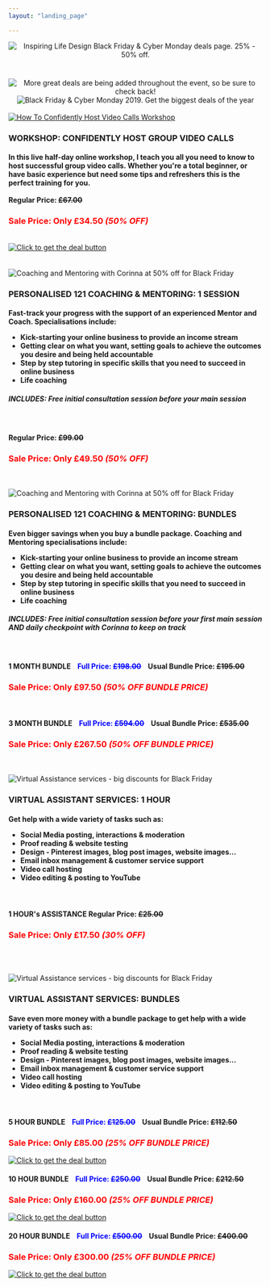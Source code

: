 ```yaml
---
layout: "landing_page"

---
```


<center>
  <img src="/i/2019/blackfriday/bfheader.png" alt="Inspiring Life Design Black Friday & Cyber Monday deals page. 25% - 50% off.">

<!-- Countdown timer clock -->
<h1 id="demo"></h1>

  <img src="/i/2019/blackfriday/bfpart1.png" alt="More great deals are being added throughout the event, so be sure to check back!">

  <img src="/i/2019/blackfriday/bfpart2.png" alt="Black Friday & Cyber Monday 2019. Get the biggest deals of the year">
  
 <div class="separator-2"></div>

</center>

<!-- Video Calls Workshop start -->
<div class="row">
  <div class="col-md-3">
  <br>
<a href="https://events.mindmint.com/12944/72610/how-to-use-video-calls-for-your-online-mastermind-even-if-youre-a-total-beginner-black-friday-deal-50-off">
  <img src="/i/shop/workshops/video-calls-workshop.png" alt="How To Confidently Host Video Calls Workshop"></a>
  </div>
    <div class="col-md-8">
<h3>WORKSHOP: CONFIDENTLY HOST GROUP VIDEO CALLS</h3>
<h4>In this live half-day online workshop, I teach you all you need to know to host successful group video calls. Whether you're a total beginner, or have basic experience but need some tips and refreshers this is the perfect training for you.<br><br>
<b>Regular Price: <s>£67.00</s></b></h4>
<h3 style="color:red"><b>Sale Price: Only £34.50 <i>(50% OFF)</i></b></h3><br>    
<a href="https://events.mindmint.com/12944/72610/how-to-use-video-calls-for-your-online-mastermind-even-if-youre-a-total-beginner-black-friday-deal-50-off">
  <img src="/i/2019/blackfriday/getdealbutton.png" alt="Click to get the deal button"></a>
</div>
</div>
<!-- Video Calls Workshop end -->
<br>

<div class="separator-2"></div>

<!-- 1 session 121 coaching & mentoring start -->
<div class="row">
  <div class="col-md-3">
  <br>
  <img src="/i/shop/coach.png" alt="Coaching and Mentoring with Corinna at 50% off for Black Friday">
  </div>
    <div class="col-md-8">
<h3>PERSONALISED 121 COACHING & MENTORING: <b>1 SESSION</b></h3>
<h4>Fast-track your progress with the support of an experienced Mentor and Coach. Specialisations include:<br><ul>
<li>Kick-starting your online business to provide an income stream</li>
<li>Getting clear on what you want, setting goals to achieve the outcomes you desire and being held accountable</li>
<li>Step by step tutoring in specific skills that you need to succeed in online business</li>
<li>Life coaching</li></ul></h4>
<h5>INCLUDES: Free initial consultation session before your main session</h5> 
<br>
<h4><b>Regular Price: <s>£99.00</s></b></h4>
<h3 style="color:red"><b>Sale Price: Only £49.50 <i>(50% OFF)</i></b></h3>
 
<!-- ADD TO CART BUTTON -->  
<div id='product-component-1575051589058'></div>
<script type="text/javascript">
/*<![CDATA[*/
(function () {
  var scriptURL = 'https://sdks.shopifycdn.com/buy-button/latest/buy-button-storefront.min.js';
  if (window.ShopifyBuy) {
    if (window.ShopifyBuy.UI) {
      ShopifyBuyInit();
    } else {
      loadScript();
    }
  } else {
    loadScript();
  }
  function loadScript() {
    var script = document.createElement('script');
    script.async = true;
    script.src = scriptURL;
    (document.getElementsByTagName('head')[0] || document.getElementsByTagName('body')[0]).appendChild(script);
    script.onload = ShopifyBuyInit;
  }
  function ShopifyBuyInit() {
    var client = ShopifyBuy.buildClient({
      domain: 'inspiring-life-design.myshopify.com',
      storefrontAccessToken: '0c7a6770d09cb5dee05ec8b9b17a96b0',
    });
    ShopifyBuy.UI.onReady(client).then(function (ui) {
      ui.createComponent('product', {
        id: '4396265078881',
        node: document.getElementById('product-component-1575051589058'),
        moneyFormat: '%C2%A3%7B%7Bamount%7D%7D',
        options: {
  "product": {
    "styles": {
      "product": {
        "@media (min-width: 601px)": {
          "max-width": "calc(25% - 20px)",
          "margin-left": "20px",
          "margin-bottom": "50px"
        },
        "text-align": "left"
      },
      "button": {
        "font-weight": "bold",
        "font-size": "17px",
        "padding-top": "16px",
        "padding-bottom": "16px",
        ":hover": {
          "background-color": "#5f3754"
        },
        "background-color": "#6a3d5d",
        ":focus": {
          "background-color": "#5f3754"
        },
        "border-radius": "10px",
        "padding-left": "50px",
        "padding-right": "50px"
      },
      "quantityInput": {
        "font-size": "16px",
        "padding-top": "16px",
        "padding-bottom": "16px"
      }
    },
    "contents": {
      "img": false,
      "title": false,
      "price": false
    },
    "text": {
      "button": "Get The Best Deal >>"
    }
  },
  "productSet": {
    "styles": {
      "products": {
        "@media (min-width: 601px)": {
          "margin-left": "-20px"
        }
      }
    }
  },
  "modalProduct": {
    "contents": {
      "img": false,
      "imgWithCarousel": true,
      "button": false,
      "buttonWithQuantity": true
    },
    "styles": {
      "product": {
        "@media (min-width: 601px)": {
          "max-width": "100%",
          "margin-left": "0px",
          "margin-bottom": "0px"
        }
      },
      "button": {
        "font-weight": "bold",
        "font-size": "16px",
        "padding-top": "16px",
        "padding-bottom": "16px",
        ":hover": {
          "background-color": "#5f3754"
        },
        "background-color": "#6a3d5d",
        ":focus": {
          "background-color": "#5f3754"
        },
        "border-radius": "10px",
        "padding-left": "97px",
        "padding-right": "97px"
      },
      "quantityInput": {
        "font-size": "16px",
        "padding-top": "16px",
        "padding-bottom": "16px"
      }
    },
    "text": {
      "button": "Add to cart"
    }
  },
  "cart": {
    "styles": {
      "button": {
        "font-weight": "bold",
        "font-size": "16px",
        "padding-top": "16px",
        "padding-bottom": "16px",
        ":hover": {
          "background-color": "#5f3754"
        },
        "background-color": "#6a3d5d",
        ":focus": {
          "background-color": "#5f3754"
        },
        "border-radius": "10px"
      }
    },
    "text": {
      "title": "Shopping Cart",
      "total": "Subtotal",
      "notice": "",
      "button": "Checkout"
    }
  },
  "toggle": {
    "styles": {
      "toggle": {
        "font-weight": "bold",
        "background-color": "#6a3d5d",
        ":hover": {
          "background-color": "#5f3754"
        },
        ":focus": {
          "background-color": "#5f3754"
        }
      },
      "count": {
        "font-size": "16px"
      }
    }
  }
},
      });
    });
  }
})();
/*]]>*/
</script>  
<!-- END ADD TO CART BUTTON -->
  
</div>
</div>
<!-- 1 session 121 coaching & mentoring end -->

<br>
  
<div class="separator-2"></div>  

<!-- Bundles 121 coaching & mentoring start -->  
<div class="row">
  <div class="col-md-3">
  <br>
<img src="/i/shop/coach.png" alt="Coaching and Mentoring with Corinna at 50% off for Black Friday">
  </div>
    <div class="col-md-8">
<h3>PERSONALISED 121 COACHING & MENTORING: <b>BUNDLES</b></h3>
<h4>Even bigger savings when you buy a bundle package. Coaching and Mentoring specialisations include:<br><ul>
<li>Kick-starting your online business to provide an income stream</li>
<li>Getting clear on what you want, setting goals to achieve the outcomes you desire and being held accountable</li>
<li>Step by step tutoring in specific skills that you need to succeed in online business</li>
<li>Life coaching</li></ul></h4>
<h5>INCLUDES: Free initial consultation session before your first main session AND daily checkpoint with Corinna to keep on track</h5> 
<br>
<h4><b>1 MONTH BUNDLE &nbsp; &nbsp;<span style="color:blue">Full Price: <s>£198.00</s></span>&nbsp; &nbsp; Usual Bundle Price: <s>£195.00</s></b></h4>
<h3 style="color:red"><b>Sale Price: Only £97.50 <i>(50% OFF BUNDLE PRICE)</i></b></h3>

<!-- ADD TO CART BUTTON -->  
  <div id='product-component-1575053373118'></div>
<script type="text/javascript">
/*<![CDATA[*/
(function () {
  var scriptURL = 'https://sdks.shopifycdn.com/buy-button/latest/buy-button-storefront.min.js';
  if (window.ShopifyBuy) {
    if (window.ShopifyBuy.UI) {
      ShopifyBuyInit();
    } else {
      loadScript();
    }
  } else {
    loadScript();
  }
  function loadScript() {
    var script = document.createElement('script');
    script.async = true;
    script.src = scriptURL;
    (document.getElementsByTagName('head')[0] || document.getElementsByTagName('body')[0]).appendChild(script);
    script.onload = ShopifyBuyInit;
  }
  function ShopifyBuyInit() {
    var client = ShopifyBuy.buildClient({
      domain: 'inspiring-life-design.myshopify.com',
      storefrontAccessToken: '0c7a6770d09cb5dee05ec8b9b17a96b0',
    });
    ShopifyBuy.UI.onReady(client).then(function (ui) {
      ui.createComponent('product', {
        id: '4396683165793',
        node: document.getElementById('product-component-1575053373118'),
        moneyFormat: '%C2%A3%7B%7Bamount%7D%7D',
        options: {
  "product": {
    "styles": {
      "product": {
        "@media (min-width: 601px)": {
          "max-width": "calc(25% - 20px)",
          "margin-left": "20px",
          "margin-bottom": "50px"
        },
        "text-align": "left"
      },
      "button": {
        "font-weight": "bold",
        "font-size": "17px",
        "padding-top": "16px",
        "padding-bottom": "16px",
        ":hover": {
          "background-color": "#5f3754"
        },
        "background-color": "#6a3d5d",
        ":focus": {
          "background-color": "#5f3754"
        },
        "border-radius": "10px",
        "padding-left": "40px",
        "padding-right": "40px"
      },
      "quantityInput": {
        "font-size": "16px",
        "padding-top": "16px",
        "padding-bottom": "16px"
      }
    },
    "contents": {
      "img": false,
      "title": false,
      "price": false
    },
    "text": {
      "button": "1 Month Bundle Deal >>"
    }
  },
  "productSet": {
    "styles": {
      "products": {
        "@media (min-width: 601px)": {
          "margin-left": "-20px"
        }
      }
    }
  },
  "modalProduct": {
    "contents": {
      "img": false,
      "imgWithCarousel": true,
      "button": false,
      "buttonWithQuantity": true
    },
    "styles": {
      "product": {
        "@media (min-width: 601px)": {
          "max-width": "100%",
          "margin-left": "0px",
          "margin-bottom": "0px"
        }
      },
      "button": {
        "font-weight": "bold",
        "font-size": "17px",
        "padding-top": "16px",
        "padding-bottom": "16px",
        ":hover": {
          "background-color": "#5f3754"
        },
        "background-color": "#6a3d5d",
        ":focus": {
          "background-color": "#5f3754"
        },
        "border-radius": "10px",
        "padding-left": "40px",
        "padding-right": "40px"
      },
      "quantityInput": {
        "font-size": "16px",
        "padding-top": "16px",
        "padding-bottom": "16px"
      }
    },
    "text": {
      "button": "1 Month Bundle Deal >>"
    }
  },
  "cart": {
    "styles": {
      "button": {
        "font-weight": "bold",
        "font-size": "16px",
        "padding-top": "16px",
        "padding-bottom": "16px",
        ":hover": {
          "background-color": "#5f3754"
        },
        "background-color": "#6a3d5d",
        ":focus": {
          "background-color": "#5f3754"
        },
        "border-radius": "10px"
      }
    },
    "text": {
      "title": "Shopping Cart",
      "total": "Subtotal",
      "notice": "",
      "button": "Checkout"
    }
  },
  "toggle": {
    "styles": {
      "toggle": {
        "font-weight": "bold",
        "background-color": "#6a3d5d",
        ":hover": {
          "background-color": "#5f3754"
        },
        ":focus": {
          "background-color": "#5f3754"
        }
      },
      "count": {
        "font-size": "16px"
      }
    }
  }
},
      });
    });
  }
})();
/*]]>*/
</script>
<!-- END ADD TO CART BUTTON -->
  
  <br>
<h4><b>3 MONTH BUNDLE &nbsp; &nbsp;<span style="color:blue">Full Price: <s>£594.00</s></span>&nbsp; &nbsp; Usual Bundle Price: <s>£535.00</s></b></h4>
<h3 style="color:red"><b>Sale Price: Only £267.50 <i>(50% OFF BUNDLE PRICE)</i></b></h3>

<!-- ADD TO CART BUTTON --> 
<div id='product-component-1575054789189'></div>
<script type="text/javascript">
/*<![CDATA[*/
(function () {
  var scriptURL = 'https://sdks.shopifycdn.com/buy-button/latest/buy-button-storefront.min.js';
  if (window.ShopifyBuy) {
    if (window.ShopifyBuy.UI) {
      ShopifyBuyInit();
    } else {
      loadScript();
    }
  } else {
    loadScript();
  }
  function loadScript() {
    var script = document.createElement('script');
    script.async = true;
    script.src = scriptURL;
    (document.getElementsByTagName('head')[0] || document.getElementsByTagName('body')[0]).appendChild(script);
    script.onload = ShopifyBuyInit;
  }
  function ShopifyBuyInit() {
    var client = ShopifyBuy.buildClient({
      domain: 'inspiring-life-design.myshopify.com',
      storefrontAccessToken: '0c7a6770d09cb5dee05ec8b9b17a96b0',
    });
    ShopifyBuy.UI.onReady(client).then(function (ui) {
      ui.createComponent('product', {
        id: '4396694470753',
        node: document.getElementById('product-component-1575054789189'),
        moneyFormat: '%C2%A3%7B%7Bamount%7D%7D',
        options: {
  "product": {
    "styles": {
      "product": {
        "@media (min-width: 601px)": {
          "max-width": "calc(25% - 20px)",
          "margin-left": "20px",
          "margin-bottom": "50px"
        },
        "text-align": "left"
      },
      "button": {
        "font-weight": "bold",
        "font-size": "17px",
        "padding-top": "16px",
        "padding-bottom": "16px",
        ":hover": {
          "background-color": "#5f3754"
        },
        "background-color": "#6a3d5d",
        ":focus": {
          "background-color": "#5f3754"
        },
        "border-radius": "10px",
        "padding-left": "38px",
        "padding-right": "38px"
      },
      "quantityInput": {
        "font-size": "16px",
        "padding-top": "16px",
        "padding-bottom": "16px"
      }
    },
    "contents": {
      "img": false,
      "title": false,
      "price": false
    },
    "text": {
      "button": "3 Month Bundle Deal >>"
    }
  },
  "productSet": {
    "styles": {
      "products": {
        "@media (min-width: 601px)": {
          "margin-left": "-20px"
        }
      }
    }
  },
  "modalProduct": {
    "contents": {
      "img": false,
      "imgWithCarousel": true,
      "button": false,
      "buttonWithQuantity": true
    },
    "styles": {
      "product": {
        "@media (min-width: 601px)": {
          "max-width": "100%",
          "margin-left": "0px",
          "margin-bottom": "0px"
        }
      },
      "button": {
        "font-weight": "bold",
        "font-size": "17px",
        "padding-top": "16px",
        "padding-bottom": "16px",
        ":hover": {
          "background-color": "#5f3754"
        },
        "background-color": "#6a3d5d",
        ":focus": {
          "background-color": "#5f3754"
        },
        "border-radius": "10px",
        "padding-left": "38px",
        "padding-right": "38px"
      },
      "quantityInput": {
        "font-size": "16px",
        "padding-top": "16px",
        "padding-bottom": "16px"
      }
    },
    "text": {
      "button": "3 Month Bundle Deal >>"
    }
  },
  "cart": {
    "styles": {
      "button": {
        "font-weight": "bold",
        "font-size": "16px",
        "padding-top": "16px",
        "padding-bottom": "16px",
        ":hover": {
          "background-color": "#5f3754"
        },
        "background-color": "#6a3d5d",
        ":focus": {
          "background-color": "#5f3754"
        },
        "border-radius": "10px"
      }
    },
    "text": {
      "title": "Shopping Cart",
      "total": "Subtotal",
      "notice": "",
      "button": "Checkout"
    }
  },
  "toggle": {
    "styles": {
      "toggle": {
        "font-weight": "bold",
        "background-color": "#6a3d5d",
        ":hover": {
          "background-color": "#5f3754"
        },
        ":focus": {
          "background-color": "#5f3754"
        }
      },
      "count": {
        "font-size": "16px"
      }
    }
  }
},
      });
    });
  }
})();
/*]]>*/
</script>
<!-- END ADD TO CART BUTTON -->

</div>
</div>
<!-- Bundles 121 coaching & mentoring end -->
<br>
  
<div class="separator-2"></div>    

<!-- 1 hour Virtual Assistance start -->
<div class="row">
  <div class="col-md-3">
  <br>
<img src="/i/shop/va.png" alt="Virtual Assistance services - big discounts for Black Friday">
  </div>
    <div class="col-md-8">
<h3>VIRTUAL ASSISTANT SERVICES: <b>1 HOUR</b></h3>
<h4>Get help with a wide variety of tasks such as:<br><ul>
<li>Social Media posting, interactions & moderation</li>
<li>Proof reading & website testing</li>
<li>Design - Pinterest images, blog post images, website images...</li>
<li>Email inbox management & customer service support</li>
<li>Video call hosting</li>
<li>Video editing & posting to YouTube</li></ul></h4><br>
<h4><b>1 HOUR's ASSISTANCE Regular Price: <s>£25.00</s></b></h4>
<h3 style="color:red"><b>Sale Price: Only £17.50 <i>(30% OFF)</i></b></h3>

<!-- ADD TO CART BUTTON -->
<div id='product-component-1575055726192'></div>
<script type="text/javascript">
/*<![CDATA[*/
(function () {
  var scriptURL = 'https://sdks.shopifycdn.com/buy-button/latest/buy-button-storefront.min.js';
  if (window.ShopifyBuy) {
    if (window.ShopifyBuy.UI) {
      ShopifyBuyInit();
    } else {
      loadScript();
    }
  } else {
    loadScript();
  }
  function loadScript() {
    var script = document.createElement('script');
    script.async = true;
    script.src = scriptURL;
    (document.getElementsByTagName('head')[0] || document.getElementsByTagName('body')[0]).appendChild(script);
    script.onload = ShopifyBuyInit;
  }
  function ShopifyBuyInit() {
    var client = ShopifyBuy.buildClient({
      domain: 'inspiring-life-design.myshopify.com',
      storefrontAccessToken: '0c7a6770d09cb5dee05ec8b9b17a96b0',
    });
    ShopifyBuy.UI.onReady(client).then(function (ui) {
      ui.createComponent('product', {
        id: '4396779241569',
        node: document.getElementById('product-component-1575055726192'),
        moneyFormat: '%C2%A3%7B%7Bamount%7D%7D',
        options: {
  "product": {
    "styles": {
      "product": {
        "@media (min-width: 601px)": {
          "max-width": "calc(25% - 20px)",
          "margin-left": "20px",
          "margin-bottom": "50px"
        },
        "text-align": "left"
      },
      "button": {
        "font-weight": "bold",
        "font-size": "17px",
        "padding-top": "16px",
        "padding-bottom": "16px",
        ":hover": {
          "background-color": "#5f3754"
        },
        "background-color": "#6a3d5d",
        ":focus": {
          "background-color": "#5f3754"
        },
        "border-radius": "10px",
        "padding-left": "50px",
        "padding-right": "50px"
      },
      "quantityInput": {
        "font-size": "16px",
        "padding-top": "16px",
        "padding-bottom": "16px"
      }
    },
    "contents": {
      "img": false,
      "title": false,
      "price": false
    },
    "text": {
      "button": "Get The Best Deal >>"
    }
  },
  "productSet": {
    "styles": {
      "products": {
        "@media (min-width: 601px)": {
          "margin-left": "-20px"
        }
      }
    }
  },
  "modalProduct": {
    "contents": {
      "img": false,
      "imgWithCarousel": true,
      "button": false,
      "buttonWithQuantity": true
    },
    "styles": {
      "product": {
        "@media (min-width: 601px)": {
          "max-width": "100%",
          "margin-left": "0px",
          "margin-bottom": "0px"
        }
      },
      "button": {
        "font-weight": "bold",
        "font-size": "17px",
        "padding-top": "16px",
        "padding-bottom": "16px",
        ":hover": {
          "background-color": "#5f3754"
        },
        "background-color": "#6a3d5d",
        ":focus": {
          "background-color": "#5f3754"
        },
        "border-radius": "10px",
        "padding-left": "50px",
        "padding-right": "50px"
      },
      "quantityInput": {
        "font-size": "16px",
        "padding-top": "16px",
        "padding-bottom": "16px"
      }
    },
    "text": {
      "button": "Get The Best Deal >>"
    }
  },
  "cart": {
    "styles": {
      "button": {
        "font-weight": "bold",
        "font-size": "16px",
        "padding-top": "16px",
        "padding-bottom": "16px",
        ":hover": {
          "background-color": "#5f3754"
        },
        "background-color": "#6a3d5d",
        ":focus": {
          "background-color": "#5f3754"
        },
        "border-radius": "10px"
      }
    },
    "text": {
      "title": "Shopping Cart",
      "total": "Subtotal",
      "notice": "",
      "button": "Checkout"
    }
  },
  "toggle": {
    "styles": {
      "toggle": {
        "font-weight": "bold",
        "background-color": "#6a3d5d",
        ":hover": {
          "background-color": "#5f3754"
        },
        ":focus": {
          "background-color": "#5f3754"
        }
      },
      "count": {
        "font-size": "16px"
      }
    }
  }
},
      });
    });
  }
})();
/*]]>*/
</script>
<!-- END ADD TO CART BUTTON -->

  <br>
</div>
</div>
<!-- 1 hour Virtual Assistance end -->
<br>
  
<div class="separator-2"></div>  

<!-- Bundles Virtual Assistance start -->
<div class="row">
  <div class="col-md-3">
  <br>
<img src="/i/shop/coach.png" alt="Virtual Assistance services - big discounts for Black Friday">
  </div>
    <div class="col-md-8">
<h3>VIRTUAL ASSISTANT SERVICES: <b>BUNDLES</b></h3>
<h4>Save even more money with a bundle package to get help with a wide variety of tasks such as:<br><ul>
<li>Social Media posting, interactions & moderation</li>
<li>Proof reading & website testing</li>
<li>Design - Pinterest images, blog post images, website images...</li>
<li>Email inbox management & customer service support</li>
<li>Video call hosting</li>
<li>Video editing & posting to YouTube</li></ul></h4>
<br>
<h4><b>5 HOUR BUNDLE &nbsp; &nbsp;<span style="color:blue">Full Price: <s>£125.00</s></span>&nbsp; &nbsp; Usual Bundle Price: <s>£112.50</s></b></h4>
<h3 style="color:red"><b>Sale Price: Only £85.00 <i>(25% OFF BUNDLE PRICE)</i></b></h3>
<a href="https://inspiring-life-design.myshopify.com/cart/31411099140193:1?channel=buy_button">
  <img src="/i/2019/blackfriday/5hourbutton.png" alt="Click to get the deal button"></a>
  <br>
<h4><b>10 HOUR BUNDLE &nbsp; &nbsp;<span style="color:blue">Full Price: <s>£250.00</s></span>&nbsp; &nbsp; Usual Bundle Price: <s>£212.50</s></b></h4>
<h3 style="color:red"><b>Sale Price: Only £160.00 <i>(25% OFF BUNDLE PRICE)</i></b></h3>
<a href="https://inspiring-life-design.myshopify.com/cart/31411304398945:1?channel=buy_button">
  <img src="/i/2019/blackfriday/10hourbutton.png" alt="Click to get the deal button"></a>
  <br>
<h4><b>20 HOUR BUNDLE &nbsp; &nbsp;<span style="color:blue">Full Price: <s>£500.00</s></span>&nbsp; &nbsp; Usual Bundle Price: <s>£400.00</s></b></h4>
<h3 style="color:red"><b>Sale Price: Only £300.00 <i>(25% OFF BUNDLE PRICE)</i></b></h3>
<a href="https://inspiring-life-design.myshopify.com/cart/31411356139617:1?channel=buy_button">
  <img src="/i/2019/blackfriday/20hourbutton.png" alt="Click to get the deal button"></a>
</div>
</div>
<!-- Bundles Virtual Assistance end -->
<br>
  
<div class="separator-2"></div>  

<!-- Display the countdown timer in an element -->


<script>
// Set the date we're counting down to
var countDownDate = new Date("December 2, 2019 23:59:00").getTime();

// Update the count down every 1 second
var x = setInterval(function() {

  // Get todays date and time
  var now = new Date().getTime();

  // Find the distance between now and the count down date
  var distance = countDownDate - now;

  // Time calculations for days, hours, minutes and seconds
  var days = Math.floor(distance / (1000 * 60 * 60 * 24));
  var hours = Math.floor((distance % (1000 * 60 * 60 * 24)) / (1000 * 60 * 60));
  var minutes = Math.floor((distance % (1000 * 60 * 60)) / (1000 * 60));
  var seconds = Math.floor((distance % (1000 * 60)) / 1000);

  // Display the result in the element with id="demo"
  document.getElementById("demo").innerHTML = "SALE ENDS IN:  " + days + " days, " + hours + " hours, "
  + minutes + " minutes & " + seconds + " seconds";

  // If the count down is finished, write some text 
  if (distance < 0) {
    clearInterval(x);
    document.getElementById("demo").innerHTML = "THE 2019 BLACK FRIDAY SALE IS NOW OVER";
  }
}, 1000);
</script>


